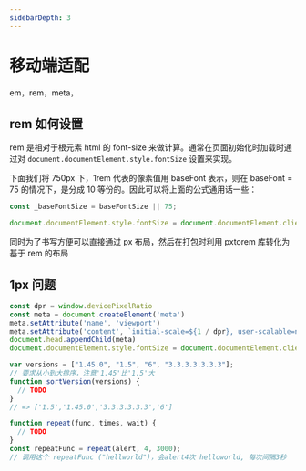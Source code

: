 ```yaml
---
sidebarDepth: 3
---
```

# 移动端适配
em，rem，meta，

##  rem 如何设置
rem 是相对于根元素 html 的 font-size 来做计算。通常在页面初始化时加载时通过对
`document.documentElement.style.fontSize` 设置来实现。

下面我们将 750px 下，1rem 代表的像素值用 baseFont 表示，则在 baseFont = 75 的情况下，是分成 10 等份的。因此可以将上面的公式通用话一些：

```js
const _baseFontSize = baseFontSize || 75;

document.documentElement.style.fontSize = document.documentElement.clientWidth / ( 750 / _baseFontSize ) + 'px';
```

同时为了书写方便可以直接通过 px 布局，然后在打包时利用 pxtorem 库转化为基于 rem 的布局

## 1px 问题
```js
const dpr = window.devicePixelRatio
const meta = document.createElement('meta')
meta.setAttribute('name', 'viewport')
meta.setAttribute('content', `initial-scale=${1 / dpr}, user-scalable=no`)
document.head.appendChild(meta)
document.documentElement.style.fontSize = document.documentElement.clientWidth / 10 + 'px'
```


```js
var versions = ["1.45.0", "1.5", "6", "3.3.3.3.3.3.3"];
// 要求从小到大排序，注意'1.45'比'1.5'大
function sortVersion(versions) {
  // TODO
}
// => ['1.5','1.45.0','3.3.3.3.3.3','6']
```

```js
function repeat(func, times, wait) {
  // TODO
}
const repeatFunc = repeat(alert, 4, 3000);
// 调用这个 repeatFunc ("hellworld")，会alert4次 helloworld, 每次间隔3秒
```